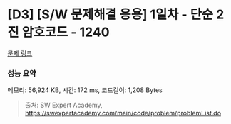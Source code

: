 # [D3] [S/W 문제해결 응용] 1일차 - 단순 2진 암호코드 - 1240 

[문제 링크](https://swexpertacademy.com/main/code/problem/problemDetail.do?contestProbId=AV15FZuqAL4CFAYD) 

### 성능 요약

메모리: 56,924 KB, 시간: 172 ms, 코드길이: 1,208 Bytes



> 출처: SW Expert Academy, https://swexpertacademy.com/main/code/problem/problemList.do